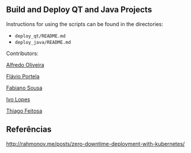 ## Build and Deploy QT and Java Projects

Instructions for using the scripts can be found in the directories:

- `deploy_qt/README.md`
- `deploy_java/README.md`


Contributors:

[Alfredo Oliveira](http://git.mateus/alfredo.junior)

[Flávio Portela](http://git.mateus/flavio.portela)

[Fabiano Sousa](http://git.mateus/fabiano.maciel)

[Ivo Lopes](http://git.mateus/ivo.lopes)

[Thiago Feitosa](http://git.mateus/thiago.feitosa)


## Referências

http://rahmonov.me/posts/zero-downtime-deployment-with-kubernetes/